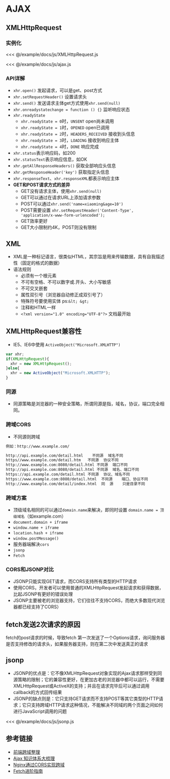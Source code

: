 # AJAX

## XMLHttpRequest

### 实例化

<CodeBlock title="XMLHttpRequest >>">

<<< @/example/docs/js/XMLHttpRequest.js

</CodeBlock>

<CodeBlock title="ajax简易版">

<<< @/example/docs/js/ajax.js

</CodeBlock>

### API详解

- `xhr.open()` 发起请求，可以是get、post方式
- `xhr.setRequestHeader()` 设置请求头
- `xhr.send()` 发送请求主体get方式使用`xhr.send(null)`
- `xhr.onreadystatechange = function () {}` 监听响应状态
- `xhr.readyState`
  - `xhr.readyState = 0`时，`UNSENT` open尚未调用
  - `xhr.readyState = 1`时，`OPENED` open已调用
  - `xhr.readyState = 2`时，`HEADERS_RECEIVED` 接收到头信息
  - `xhr.readyState = 3`时，`LOADING` 接收到响应主体
  - `xhr.readyState = 4`时，`DONE` 响应完成
- `xhr.status`表示响应码，如200
- `xhr.statusText`表示响应信息，如OK
- `xhr.getAllResponseHeaders()` 获取全部响应头信息
- `xhr.getResponseHeader('key')` 获取指定头信息
- `xhr.responseText`、`xhr.responseXML`都表示响应主体
- **GET和POST请求方式的差异**
  - GET没有请求主体，使用`xhr.send(null)`
  - GET可以通过在请求URL上添加请求参数
  - POST可以通过`xhr.send('name=xiaoming&age=10')`
  - POST需要设置 `xhr.setRequestHeader('Content-Type', 'application/x-www-form-urlencoded');`
  - GET效率更好
  - GET大小限制约4K，POST则没有限制

## XML

- XML是一种标记语言，很类似HTML，其宗旨是用来传输数据，具有自我描述性（固定的格式的数据）
- 语法规则
  - 必须有一个根元素
  - 不可有空格、不可以数字或.开头、大小写敏感
  - 不可交叉嵌套
  - 属性双引号（浏览器自动修正成双引号了）
  - 特殊符号要使用实体  ps:`&lt; &gt;`
  - 注释和HTML一样
  - `<?xml version="1.0" encoding="UTF-8"?>` 文档最开始

## XMLHttpRequest兼容性

- IE5、IE6中使用 `ActiveObject("Microsoft.XMLHTTP")`

<CodeBlock title="XMLHttpRequest兼容性 >>">

```js
var xhr;
if(XMLHttpRequest){
  xhr = new XMLHttpRequest();
}else{
  xhr = new ActiveObject("Microsoft.XMLHTTP");
}
```

</CodeBlock>

### 同源

- 同源策略是浏览器的一种安全策略，所谓同源是指，域名，协议，端口完全相同。

### 跨域CORS

- 不同源则跨域

<CodeBlock>

```bash
例如：http://www.example.com/

http://api.example.com/detail.html    不同源  域名不同
https//www.example.com/detail.htm   不同源  协议不同
http://www.example.com:8080/detail.html 不同源  端口不同
http://api.example.com:8080/detail.html 不同源  域名、端口不同
https://api.example.com/detail.html 不同源  协议、域名不同
https://www.example.com:8080/detail.html  不同源    端口、协议不同
http://www.example.com/detail/index.html  同  源    只是目录不同
```

</CodeBlock>

### 跨域方案

- 顶级域名相同的可以通过`domain.name`来解决，即同时设置 `domain.name = 顶级域名`（如example.com）
- `document.domain + iframe`
- `window.name + iframe`
- `location.hash + iframe`
- `window.postMessage()`
- 服务器端解决`cors`
- `jsonp`
- `Fetch`

### CORS和JSONP对比

- JSONP只能实现GET请求，而CORS支持所有类型的HTTP请求
- 使用CORS，开发者可以使用普通的XMLHttpRequest发起请求和获得数据，比起JSONP有更好的错误处理
- JSONP主要被老的浏览器支持，它们往往不支持CORS，而绝大多数现代浏览器都已经支持了CORS）

## fetch发送2次请求的原因

fetch的post请求的时候，导致fetch 第一次发送了一个Options请求，询问服务器是否支持修改的请求头，如果服务器支持，则在第二次中发送真正的请求

## jsonp

- JSONP的优点是：它不像XMLHttpRequest对象实现的Ajax请求那样受到同源策略的限制；它的兼容性更好，在更加古老的浏览器中都可以运行，不需要XMLHttpRequest或ActiveX的支持；并且在请求完毕后可以通过调用callback的方式回传结果
- JSONP的缺点则是：它只支持GET请求而不支持POST等其它类型的HTTP请求；它只支持跨域HTTP请求这种情况，不能解决不同域的两个页面之间如何进行JavaScript调用的问题

<CodeBlock title="jsonp简易版">

<<< @/example/docs/js/jsonp.js

</CodeBlock>

## 参考链接

- [前端跨域整理](https://juejin.im/post/5815f4abbf22ec006893b431)
- [Ajax 知识体系大梳理](https://juejin.im/post/58c883ecb123db005311861a)
- [Nginx通过CORS实现跨域](https://mp.weixin.qq.com/s?__biz=MzI3MTI2NzkxMA==&mid=2247484408&idx=1&sn=5c64dd43ff2060e1c4a22d93e4e887c9&scene=1&srcid=0901vPdwJR0crm8vJmjboYzI#rd)
- [Fetch进阶指南](http://louiszhai.github.io/2016/11/02/fetch/)
